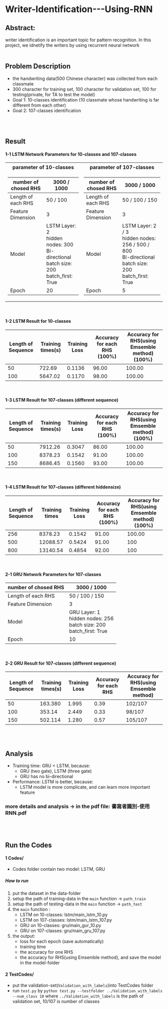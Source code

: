 # Writer-Identification---Using-RNN

## Abstract:
writer identification is an important topic for pattern recognition. In this project, we idnetify the writers by using recurrent neural network
<br>
<br>

## Problem Description
* the handwriting data(500 Chinese character) was collected from each classmate 
* 300 character for training set, 100 character for validation set, 100 for testing(private, for TA to test the model) 
* Goal 1: 10-classes identification (10 classmate whose handwriting is far different from each other)
* Goal 2: 107-classes identification
<br>
<br>


## Result
#### 1-1 LSTM Network Parameters for 10-classes and 107-classes
<table> 
<tr><th> parameter of 10-classes </th><th> parameter of 107-classes </th></tr> 
<tr><td> 

| number of chosed RHS  | 3000 / 1000 |
|  -------------------- |----------------|
| Length of each RHS    | 50 / 100    |
| Feature Dimension     | 3              | 
| Model                 | LSTM Layer: 2 <br> hidden nodes: 300 <br> Bi-directional <br> batch size: 200 <br> batch_first: True |
| Epoch                 | 20             |

</td><td> 

| number of chosed RHS  | 3000 / 1000 |
|  -------------------- |----------------|
| Length of each RHS    | 50 / 100 / 150 |
| Feature Dimension     | 3              | 
| Model                 | LSTM Layer: 2 / 3 <br> hidden nodes: 256 / 500 / 800 <br> Bi-directional <br> batch size: 200 <br> batch_first: True |
| Epoch                 | 5             |


</td></tr> </table> 
<br>

#### 1-2 LSTM Result for 10-classes
| Length of Sequence | Training times(s) | Training Loss | Accuracy for each RHS (100%) | Accuracy for RHS(using Emsemble method)(100%) |
|----|----|----|----|----|
|50|722.69|0.1136|96.00|100.00|
|100|5647.02|0.1170|98.00|100.00|
<br>

#### 1-3 LSTM Result for 107-classes (different sequence)
| Length of Sequence | Training times(s) | Training Loss | Accuracy for each RHS (100%) | Accuracy for RHS(using Emsemble method)(100%) |
|----|----|----|----|----|
|50|7912.26|0.3047|86.00|100.00|
|100|8378.23|0.1542|91.00|100.00|
|150|8686.45|0.1560|93.00|100.00|
<br>

#### 1-4 LSTM Result for 107-classes (different hiddensize)
| Length of Sequence | Training times | Training Loss | Accuracy for each RHS (100%) | Accuracy for RHS(using Emsemble method)(100%) |
|----|----|----|----|----|
|256|8378.23|0.1542|91.00|100.00|
|500|12088.57|0.5424|91.00|100|
|800|13140.54|0.4854|92.00|100|
<br>

#### 2-1 GRU Network Parameters for 107-classes
| number of chosed RHS  | 3000 / 1000 |
|  -------------------- |----------------|
| Length of each RHS    | 50 / 100 / 150   |
| Feature Dimension     | 3              | 
| Model                 | GRU Layer: 1 <br> hidden nodes: 256 <br> batch size: 200 <br> batch_first: True |
| Epoch                 | 10             |
<br>

#### 2-2 GRU Result for 107-classes (different sequence)
| Length of Sequence | Training times(s) | Training Loss | Accuracy for each RHS | Accuracy for RHS(using Emsemble method) |
|----|----|----|----|----|
|50|163.380|1.995|0.39|102/107|
|100|353.14|2.449|0.33|98/107|
|150|502.114|1.280|0.57|105/107|
<br>
<br>

## Analysis
* Training time: GRU < LSTM, because:
   * GRU (two gate), LSTM (three gate)
   * GRU has no bi-directional
* Performance: LSTM is better, because:
   * LSTM model is more complicate, and can learn more important feature

### more details and analysis -> in the pdf file: 書寫者識別-使用RNN.pdf

<br>
<br>

## Run the Codes
#### 1 Codes/
* Codes folder contain two model: LSTM, GRU
##### How to run 
1. put the dataset in the data-folder
2. setup the path of training-data in the `main` function -> `path_train`
3. setup the path of testing-data in the `main` function -> `path_test`
4. the `main` function :
    * LSTM on 10-classes: lstm/main_lstm_10.py
    * LSTM on 107-classes: lstm/main_lstm_107.py
    * GRU on 10-classes: gru/main_gur_10.py
    * GRU on 107-classes: gru/main_gru_107.py
5. the output:
    * loss for each epoch (save automatically)
    * training time
    * the accuracy for one RHS
    * the accuracy for RHS(using Emsemble method), and save the model in the model-folder
    
#### 2 TestCodes/
* put the validation-set(`Validation_with_labels`)into TestCodes folder
* run `test.py` by `python test.py --testfolder ../Validation_with_labels --num_class 10` where `../Validation_with_labels` is the path of validation set, 10/107 is number of classes
    

